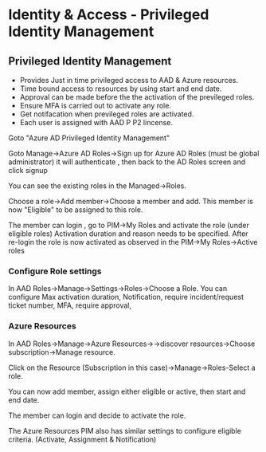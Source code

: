 # Identity & Access - Privileged Identity Management

## Privileged Identity Management

* Provides Just in time privileged access to AAD & Azure resources.
* Time bound access to resources by using start and end date.
* Approval can be made before the the activation of the previleged roles.
* Ensure MFA is carried out to activate any role.
* Get notifacation when previleged roles are activated.
* Each user is assigned with AAD P P2 lincense.

Goto "Azure AD Privileged Identity Management"

Goto Manage->Azure AD Roles->Sign up for Azure AD Roles (must be global administrator)
it will authenticate , then back to the AD Roles screen and click signup

You can see the existing roles in the Managed->Roles.

Choose a role->Add member->Choose a member and add.
This member is now "Eligible" to be assigned to this role.

The member can login , go to PIM->My Roles and activate the role (under eligible roles)
Activation duration and reason needs to be specified.
After re-login the role is now activated as observed in the PIM->My Roles->Active roles

### Configure Role settings

In AAD Roles->Manage->Settings->Roles->Choose a Role.
You can configure Max activation duration, Notification, require incident/request ticket number, MFA, require approval,

### Azure Resources

In AAD Roles->Manage->Azure Resources->->discover resources->Choose subscription->Manage resource.

Click on the Resource (Subscription in this case)->Manage->Roles-Select a role.

You can now add member, assign either eligible or active, then start and end date.

The member can login and decide to activate the role.

The Azure Resources PIM also has similar settings to configure eligible criteria. (Activate, Assignment & Notification)